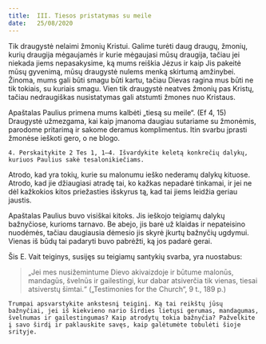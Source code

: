 ```yaml
---
title:  III. Tiesos pristatymas su meile
date:   25/08/2020
---
```


Tik draugystė nelaimi žmonių Kristui. Galime turėti daug draugų, žmonių, kurių draugija mėgaujamės ir kurie mėgaujasi mūsų draugija, tačiau jei niekada jiems nepasakysime, ką mums reiškia Jėzus ir kaip Jis pakeitė mūsų gyvenimą, mūsų draugystė nulems menką skirtumą amžinybei. Žinoma, mums gali būti smagu būti kartu, tačiau Dievas ragina mus būti ne tik tokiais, su kuriais smagu. Vien tik draugystė neatves žmonių pas Kristų, tačiau nedraugiškas nusistatymas gali atstumti žmones nuo Kristaus.

Apaštalas Paulius primena mums kalbėti „tiesą su meile“. (Ef 4, 15) Draugystė užmezgama, kai kaip įmanoma daugiau sutariame su žmonėmis, parodome pritarimą ir sakome deramus komplimentus. Itin svarbu įprasti žmonėse ieškoti gero, o ne blogo.

`4. Perskaitykite 2 Tes 1, 1–4. Išvardykite keletą konkrečių dalykų, kuriuos Paulius sakė tesalonikiečiams.`
														
Atrodo, kad yra tokių, kurie su malonumu ieško nederamų dalykų kituose. Atrodo, kad jie džiaugiasi atradę tai, ko kažkas nepadarė tinkamai, ir jei ne dėl kažkokios kitos priežasties išskyrus tą, kad tai jiems leidžia geriau jaustis.

Apaštalas Paulius buvo visiškai kitoks. Jis ieškojo teigiamų dalykų bažnyčiose, kurioms tarnavo. Be abejo, jis barė už klaidas ir nepateisino nuodėmės, tačiau daugiausia dėmesio jis skyrė įkurtų bažnyčių ugdymui. Vienas iš būdų tai padaryti buvo pabrėžti, ką jos padarė gerai.

Šis E. Vait teiginys, susijęs su teigiamų santykių svarba, yra nuostabus: 

> <p></p>
> „Jei mes nusižemintume Dievo akivaizdoje ir būtume malonūs, mandagūs, švelnūs ir gailestingi, kur dabar atsiverčia tik vienas, tiesai atsiverstų šimtai.“ („Testimonies for the Church“, 9 t., 189 p.)

`Trumpai apsvarstykite ankstesnį teiginį. Ką tai reikštų jūsų bažnyčiai, jei iš kiekvieno nario širdies lietųsi gerumas, mandagumas, švelnumas ir gailestingumas? Kaip atrodytų tokia bažnyčia? Pažvelkite į savo širdį ir paklauskite savęs, kaip galėtumėte tobulėti šioje srityje.`
